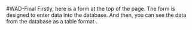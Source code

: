 #WAD-Final 
Firstly, here is a form at the top of the page.
The form is designed to enter data into the database.
And then, you can see the data from the database as a table format .
